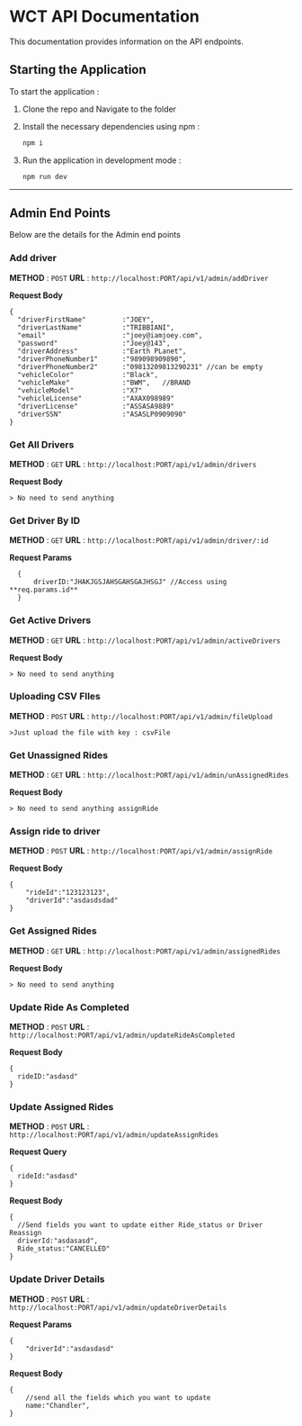 # WCT API Documentation
This documentation provides information on the API endpoints.    

## Starting the Application

To start the application :

1. Clone the repo and Navigate to the folder

2. Install the necessary dependencies using npm :

   ```bash
   npm i
   ```

3. Run the application in development mode :
   ```bash
   npm run dev
   ```
----
## Admin End Points

Below are the details for the Admin end points 

### Add driver

**METHOD** : `POST`
**URL**    : `http://localhost:PORT/api/v1/admin/addDriver`

**Request Body**
  ```
  {
    "driverFirstName"         :"JOEY",
    "driverLastName"          :"TRIBBIANI",
    "email"                   :"joey@iamjoey.com",
    "password"                :"Joey@143",
    "driverAddress"           :"Earth PLanet",
    "driverPhoneNumber1"      :"989098909890",
    "driverPhoneNumber2"      :"09813209813290231" //can be empty
    "vehicleColor"            :"Black",
    "vehicleMake"             :"BWM",   //BRAND
    "vehicleModel"            :"X7"
    "vehicleLicense"          :"AXAX098989"
    "driverLicense"           :"ASSASA9889"
    "driverSSN"               :"ASASLP0909090"
  }
  ```
  ### Get All Drivers

  **METHOD** : `GET`
  **URL**    : `http://localhost:PORT/api/v1/admin/drivers`

  **Request Body**

    > No need to send anything


### Get Driver By ID

**METHOD** : `GET`
 **URL**    : `http://localhost:PORT/api/v1/admin/driver/:id`

  **Request Params**
  ```
    {
        driverID:"JHAKJGSJAHSGAHSGAJHSGJ" //Access using **req.params.id** 
    }
  ```
### Get Active Drivers
  **METHOD** : `GET`
     **URL**    : `http://localhost:PORT/api/v1/admin/activeDrivers`

   **Request Body**

    > No need to send anything

### Uploading CSV FIles


 **METHOD** : `POST`
     **URL**    : `http://localhost:PORT/api/v1/admin/fileUpload`

    >Just upload the file with key : csvFile

### Get Unassigned Rides


 **METHOD** : `GET`
     **URL**    : `http://localhost:PORT/api/v1/admin/unAssignedRides`

 **Request Body**

    > No need to send anything assignRide

### Assign ride to driver

**METHOD** : `POST`
     **URL**    : `http://localhost:PORT/api/v1/admin/assignRide`

**Request Body**

```
{
    "rideId":"123123123",
    "driverId":"asdasdsdad"
}
```

### Get Assigned Rides

 **METHOD** : `GET`
     **URL**    : `http://localhost:PORT/api/v1/admin/assignedRides`

 **Request Body**

    > No need to send anything 

### Update Ride As Completed

**METHOD** : `POST`
     **URL**    : `http://localhost:PORT/api/v1/admin/updateRideAsCompleted`
  
**Request Body**
```
{
  rideID:"asdasd"
}

```

### Update Assigned Rides

**METHOD** : `POST`
     **URL**    : `http://localhost:PORT/api/v1/admin/updateAssignRides`

**Request Query**
```
{
  rideId:"asdasd"
}
```

**Request Body**

```
{
  //Send fields you want to update either Ride_status or Driver Reassign
  driverId:"asdasasd", 
  Ride_status:"CANCELLED"
}
```

### Update Driver Details

**METHOD** : `POST`
     **URL**    : `http://localhost:PORT/api/v1/admin/updateDriverDetails`

**Request Params**
```
{
    "driverId":"asdasdasd"
}
```

**Request Body**

```
{
    //send all the fields which you want to update
    name:"Chandler",
}
```
